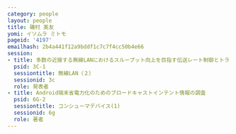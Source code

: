 ```yaml
---
category: people
layout: people
title: 磯村 美友
yomi: イソムラ ミトモ
pageid: '4197'
emailhash: 2b4a441f12a9bddf1c7c7f4cc50b4e66
session:
- title: 多数の近接する無線LANにおけるスループット向上を目指す伝送レート制御とトラヒック量制御
  psid: 3C-1
  sessiontitle: 無線LAN（２）
  sessionid: 3c
  role: 発表者
- title: Android端末省電力化のためのブロードキャストインテント情報の調査
  psid: 6G-2
  sessiontitle: コンシューマデバイス(1)
  sessionid: 6g
  role: 著者
---
```

